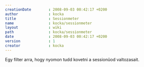 ```yaml
---
creationDate        : 2008-09-03 00:42:17 +0200 
author              : kocka 
title               : Sessionmeter 
name                : kocka/sessionmeter 
layout              : wiki 
path                : kocka/sessionmeter 
date                : 2008-09-03 00:42:17 +0200 
version             : 1 
creator             : kocka 
---
```

Egy filter arra, hogy nyomon tudd kovetni a sessionüod valtozasait.
